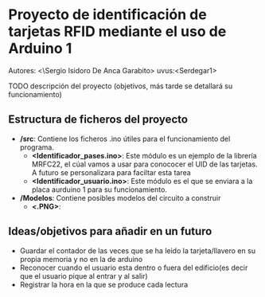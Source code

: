 # Proyecto de identificación de tarjetas RFID mediante el uso de Arduino 1

Autores: <\Sergio Isidoro De Anca Garabito\>   uvus:\<Serdegar1\>

TODO descripción del proyecto (objetivos, más tarde se detallará su funcionamiento)

## Estructura de ficheros del proyecto

* **/src**: Contiene los ficheros .ino útiles para el funcionamiento del programa.
  * **\<Identificador_pases.ino\>**: Este módulo es un ejemplo de la librería MRFC22, el cúal vamos a usar para conococer el UID de las tarjetas. A futuro se personalizara para faciltar esta tarea
  * **\<Identificador_usuario.ino\>**: Este módulo es el que se enviara a la placa aurduino 1 para su funcionamiento.
* **/Modelos**: Contiene posibles modelos del circuito a construir
    * **\<.PNG\>**: 

## Ideas/objetivos para añadir en un futuro
 * Guardar el contador de las veces que se ha leido la tarjeta/llavero en su propia memoria y no en la de arduino
 * Reconocer cuando el usuario esta dentro o fuera del edificio(es decir que el usuario pique al entrar y al salir)
 * Registrar la hora en la que se produce cada lectura
